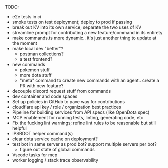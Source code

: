 TODO:
- e2e tests in ci
- smoke tests on test deployment; deploy to prod if passing
- break out KV into its own service; separate the two uses of KV
- streamline prompt for contributing a new feature/command in its entirety
- make commands.ts more dynamic.. it's just another thing to update at the moment
- make local dev "better"?
    - postman collections?
    - a test frontend?
- new commands
    - pokemon stuff
    - more dota stuff
    - "meta" command to create new commands with an agent.. create a PR with new feature?
- decouple discord request stuff from commands
- dev container and code spaces 
- Set up policies in GitHub to pave way for contributions
- cloudflare api key / role / organization best practices
- Pipeline for building services from API specs (like OpenDota spec)
- MCP enablement for running tests, linting, generating code, etc
- Fix the fucking lint warnings; refine lint rules to be reasonable but still helpful
- IPSBDOT helper command(s)
- clear dota service cache on deployment?
- test bot in same server as prod bot? support multiple servers per bot?
    - figure out state of global commands
- Vscode tasks for mcp
- worker logging / stack trace observability
